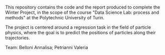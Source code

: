 This repository contains the code and the report produced to complete the Winter Project, in the scope of the course "Data Science Lab: process and methods" at the Polytechnic University of Turin.

The project is centered around a regression task in the field of particle physics, where the goal is to predict the positions of particles along their trajectories.

Team:
Belloni Annalisa;
Petrianni Valeria
